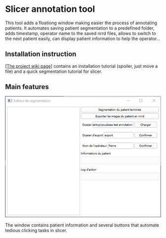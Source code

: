 # Slicer annotation tool

This tool adds a floationg window making easier the process of annotating patients. It automates saving patient segmentation to a predefined folder, adds timestamp, operator name to the saved nrrd files, allows to switch to the next patient easily, can display patient information to help the operator... 

## Installation instruction

[[The project wiki page]](https://github.com/ThibaultSau/Slicer-Annotation/wiki) contains an installation tutorial (spoiler, just move a file) and a quick segmentation tutorial for slicer.

## Main features

![empty window](images/slicer_annot_empty.png)

The window contains patient information and several buttons that automate tedious clicking tasks in slicer.
